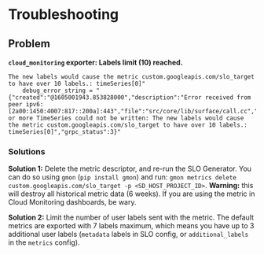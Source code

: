 # Troubleshooting

## Problem

**`cloud_monitoring` exporter: Labels limit (10) reached.**

```
The new labels would cause the metric custom.googleapis.com/slo_target to have over 10 labels.: timeSeries[0]"
    debug_error_string = "{"created":"@1605001943.853828000","description":"Error received from peer ipv6:[2a00:1450:4007:817::200a]:443","file":"src/core/lib/surface/call.cc","file_line":1062,"grpc_message":"One or more TimeSeries could not be written: The new labels would cause the metric custom.googleapis.com/slo_target to have over 10 labels.: timeSeries[0]","grpc_status":3}"
```

### Solutions

**Solution 1:**
Delete the metric descriptor, and re-run the SLO Generator.
You can do so using `gmon` (`pip install gmon`) and run:
`gmon metrics delete custom.googleapis.com/slo_target -p <SD_HOST_PROJECT_ID>`.
**Warning:** this will destroy all historical metric data (6 weeks).
If you are using the metric in Cloud Monitoring dashboards, be wary.

**Solution 2:**
Limit the number of user labels sent with the metric.
The default metrics are exported with 7 labels maximum, which means you have up
to 3 additional user labels (`metadata` labels in SLO config, or
`additional_labels` in the `metrics` config).
